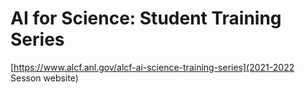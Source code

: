 # AI for Science: Student Training Series

[https://www.alcf.anl.gov/alcf-ai-science-training-series](2021-2022 Sesson website)


